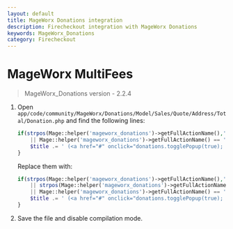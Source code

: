 ```yaml
---
layout: default
title: MageWorx Donations integration
description: Firecheckout integration with MageWorx Donations
keywords: MageWorx_Donations
category: Firecheckout
---
```


# MageWorx MultiFees

> MageWorx_Donations version - 2.2.4

 1. Open `app/code/community/MageWorx/Donations/Model/Sales/Quote/Address/Total/Donation.php`
    and find the following lines:

    ```php
    if(strpos(Mage::helper('mageworx_donations')->getFullActionName(),'checkout_onepage_') !== false
        || Mage::helper('mageworx_donations')->getFullActionName() == 'donations_cart_roundamount'){
        $title .= ' (<a href="#" onclick="donations.togglePopup(true); return false;">'.Mage::helper('mageworx_donations')->__('change').'</a>)';
    }
    ```

    Replace them with:

    ```php
    if(strpos(Mage::helper('mageworx_donations')->getFullActionName(),'checkout_onepage_') !== false
        || strpos(Mage::helper('mageworx_donations')->getFullActionName(),'firecheckout_') !== false
        || Mage::helper('mageworx_donations')->getFullActionName() == 'donations_cart_roundamount'){
        $title .= ' (<a href="#" onclick="donations.togglePopup(true); return false;">'.Mage::helper('mageworx_donations')->__('change').'</a>)';
    }
    ```

 2. Save the file and disable compilation mode.
